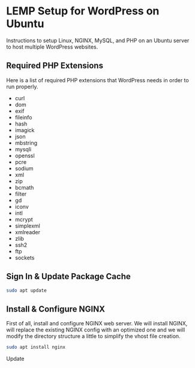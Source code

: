 # LEMP Setup for WordPress on Ubuntu
Instructions to setup Linux, NGINX, MySQL, and PHP on an Ubuntu server to host multiple WordPress websites.

## Required PHP Extensions
Here is a list of required PHP extensions that WordPress needs in order to run properly.

- curl
- dom
- exif
- fileinfo
- hash
- imagick
- json
- mbstring
- mysqli
- openssl
- pcre
- sodium
- xml
- zip
- bcmath
- filter
- gd
- iconv
- intl
- mcrypt
- simplexml
- xmlreader
- zlib
- ssh2
- ftp
- sockets

## Sign In & Update Package Cache
```bash
sudo apt update
```

## Install & Configure NGINX
First of all, install and configure NGINX web server. We will install NGINX, will replace the existing NGINX config with an optimized one and we will modify the directory structure a little to simplify the vhost file creation.

```bash
sudo apt install nginx
```

Update 
